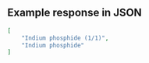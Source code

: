 

## Example response in JSON

```json
[
    "Indium phosphide (1/1)",
    "Indium phosphide"
]
```

